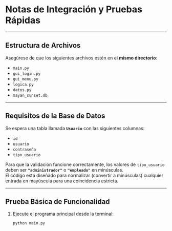 # Notas de Integración y Pruebas Rápidas

---

## Estructura de Archivos

Asegúrese de que los siguientes archivos estén en el **mismo directorio**:

- `main.py`
- `gui_login.py`
- `gui_menu.py`
- `logica.py`
- `datos.py`
- `mayan_sunset.db`

---

## Requisitos de la Base de Datos

Se espera una tabla llamada **`Usuario`** con las siguientes columnas:

- `id`
- `usuario`
- `contraseña`
- `tipo_usuario`

Para que la validación funcione correctamente, los valores de `tipo_usuario` deben ser **`"administrador"`** o **`"empleado"`** en minúsculas.  
El código está diseñado para normalizar (convertir a minúsculas) cualquier entrada en mayúscula para una coincidencia estricta.

---

## Prueba Básica de Funcionalidad

1. Ejecute el programa principal desde la terminal:  
   ```bash
   python main.py
